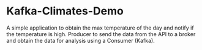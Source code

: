 # Kafka-Climates-Demo
A simple application to obtain the max temperature of the day and notify if the temperature is high. Producer to send the data from the API to a broker and obtain the data for analysis using a Consumer (Kafka).
